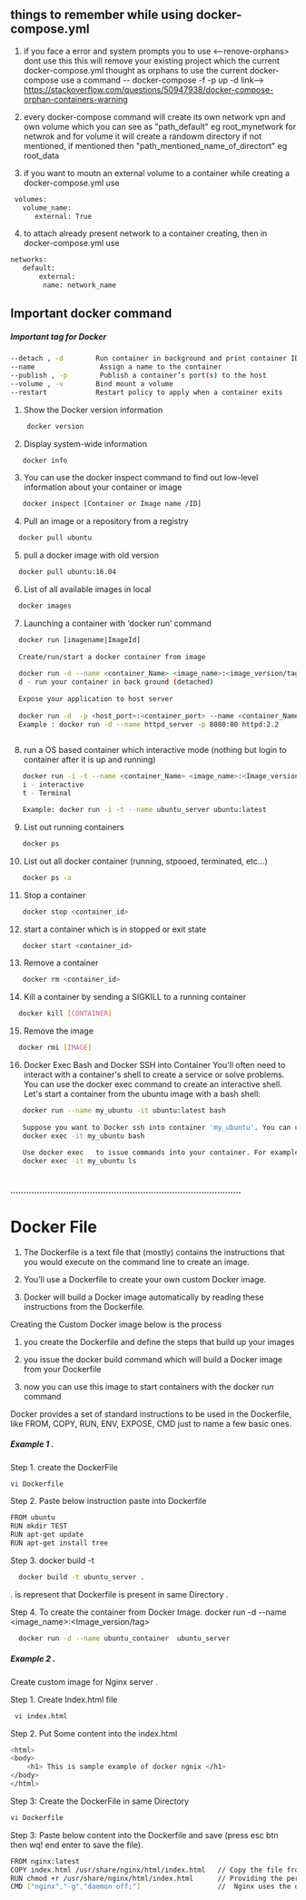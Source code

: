 ## things to remember while using docker-compose.yml
1. if you face a error <orphan-present> and system prompts you to use <--renove-orphans> dont use this this will remove your existing project which the current docker-compose.yml thought as orphans to use the current docker-compose use a command
-- docker-compose -f <filename> -p <project-name> up -d
link--> https://stackoverflow.com/questions/50947938/docker-compose-orphan-containers-warning

2. every docker-compose command will create its own network vpn and own volume which you can see as "path_default" eg root_mynetwork for netwrok and for volume it will create a randowm directory if not mentioned, if mentioned then "path_mentioned_name_of_directort" eg root_data

3. if you want to moutn an external volume to a container while creating a docker-compose.yml use 
```sh
 volumes:
   volume_name:
      external: True
```
4. to attach already present network to a container creating, then in docker-compose.yml use
```sh
networks:
   default:
       external:
        name: network_name
```
## Important docker command 

##### Important tag for Docker 
```sh
--detach , -d        Run container in background and print container ID
--name                Assign a name to the container
--publish , -p        Publish a container’s port(s) to the host
--volume , -v        Bind mount a volume
--restart            Restart policy to apply when a container exits
```
1. Show the Docker version information
```sh
    docker version
```

2. Display system-wide information
 ```sh
    docker info
```

3. You can use the docker inspect command to find out low-level information about your container or image
 ```sh
    docker inspect [Container or Image name /ID]
```

4. Pull an image or a repository from a registry
 ```sh
   docker pull ubuntu 
```

5. pull a docker image with old version
 ```sh
   docker pull ubuntu:16.04
```

6. List of all available images in local
 ```sh
   docker images 
```

7. Launching a container with ‘docker run’ command
 ```sh
   docker run [imagename|ImageId]
   
   Create/run/start a docker container from image
   
   docker run -d --name <container_Name> <image_name>:<image_version/tag>
   d - run your container in back ground (detached)
   
   Expose your application to host server
   
   docker run -d  -p <host_port>:<container_port> --name <container_Name> <image_name>:<Image_version/tag>
   Example : docker run -d --name httpd_server -p 8080:80 httpd:2.2
   
```

8. run a OS based container which interactive mode (nothing but login to container after it is up and running)
```sh
   docker run -i -t --name <container_Name> <image_name>:<Image_version/tag>
   i - interactive
   t - Terminal

   Example: docker run -i -t --name ubuntu_server ubuntu:latest
```

9. List out running containers
```sh
   docker ps
```

10. List out all docker container (running, stpooed, terminated, etc...)
```sh
   docker ps -a
```

11. Stop a container
```sh
   docker stop <container_id>
```

12. start a container which is in stopped or exit state
```sh
   docker start <container_id>
```

13. Remove a container
```sh
   docker rm <container_id>
```

14. Kill a container by sending a SIGKILL to a running container
```sh
  docker kill [CONTAINER]
```

15. Remove the image
```sh
  docker rmi [IMAGE]
```

16. Docker Exec Bash and Docker SSH into Container
You'll often need to interact with a container's shell to create a service or solve problems. 
You can use the docker exec command to create an interactive shell. Let's start a container
from the ubuntu image with a bash shell:
```sh
   docker run --name my_ubuntu -it ubuntu:latest bash
   
   Suppose you want to Docker ssh into container 'my_ubuntu'. You can use the docker exec   bash method:
   docker exec -it my_ubuntu bash
   
   Use docker exec   to issue commands into your container. For example, you can run the ls  command on your 'my_ubuntu'     docker container directly from the command prompt:
   docker exec -it my_ubuntu ls
   
```

##### .......................................................................................
# Docker File 

1. The Dockerfile is a text file that (mostly) contains the instructions that you would execute on the command line to create an image.

2. You’ll use a Dockerfile to create your own custom Docker image.

3. Docker will build a Docker image automatically by reading these instructions from the Dockerfile.

Creating the Custom Docker image below is the process 

1. you create the Dockerfile and define the steps that build up your images

2. you issue the docker build command which will build a Docker image from your Dockerfile

3. now you can use this image to start containers with the docker run command

Docker provides a set of standard instructions to be used in the Dockerfile, like FROM, COPY, RUN, ENV, EXPOSE, CMD just to name a few basic ones.

##### Example 1 . 

Step 1. create the DockerFile  
```sh
vi Dockerfile
```

Step 2. Paste below instruction paste into Dockerfile
```sh
FROM ubuntu  
RUN mkdir TEST
RUN apt-get update
RUN apt-get install tree
```
Step 3. docker build -t <imageName> <Define the path where Dockerfile present>

```sh
  docker build -t ubuntu_server . 
```
 . is represent that Dockerfile is present in same Directory .
 
Step 4. To create the container from Docker Image. docker run -d --name <containerName> <image_name>:<Image_version/tag>
```sh
  docker run -d --name ubuntu_container  ubuntu_server
```
##### Example 2 . 
Create custom image for Nginx server .
    
Step 1. Create Index.html file 
 ```sh
  vi index.html
```  
Step 2. Put Some content into the index.html 
 ```sh
 <html>
 <body>
     <h1> This is sample example of docker ngnix </h1>
 </body>
 </html>
```  
Step 3: Create the DockerFile in same Directory 

```sh
vi Dockerfile
```
Step 3: Paste below content into the Dockerfile and save (press esc btn then wq! end enter to save the file).

```sh
FROM nginx:latest
COPY index.html /usr/share/nginx/html/index.html   // Copy the file from source location to Destination
RUN chmod +r /usr/share/nginx/html/index.html      // Providing the permission to index.html 
CMD ["nginx","-g","daemon off;"]                   //  Nginx uses the daemon off directive to run in the foreground.  
```



